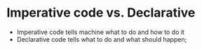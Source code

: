 # Imperative code vs. Declarative 

- Imperative code tells machine what to do and how to do it
- Declarative code tells what to do and what should happen; 

